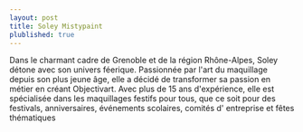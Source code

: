 ```yaml
---
layout: post
title: Soley Mistypaint
plublished: true
---
```

Dans le charmant cadre de Grenoble et de la région Rhône-Alpes, Soley détone avec son univers féerique.
Passionnée par l'art du maquillage depuis son plus jeune âge, elle a décidé de transformer sa passion en métier en créant Objectivart.
Avec plus de 15 ans d'expérience, elle est spécialisée dans les maquillages festifs pour tous, que ce soit pour des festivals, anniversaires, événements scolaires, comités d' entreprise et fêtes thématiques
